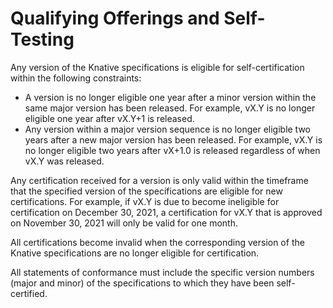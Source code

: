 # Qualifying Offerings and Self-Testing
Any version of the Knative specifications is eligible for self-certification within the following constraints:

* A version is no longer eligible one year after a minor version within the same major version has been released. For example, vX.Y is no longer eligible one year after vX.Y+1 is released.
* Any version within a major version sequence is no longer eligible two years after a new major version has been released. For example, vX.Y is no longer eligible two years after vX+1.0 is released regardless of when vX.Y was released.

Any certification received for a version is only valid within the timeframe that the specified version of the specifications are eligible for new certifications. For example, if vX.Y is due to become ineligible for certification on December 30, 2021, a certification for vX.Y that is approved on November 30, 2021 will only be valid for one month.

All certifications become invalid when the corresponding version of the Knative specifications are no longer eligible for certification.

All statements of conformance must include the specific version numbers (major and minor) of the specifications to which they have been self-certified.
